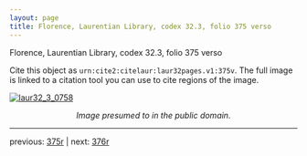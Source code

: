 ```yaml
---
layout: page
title: Florence, Laurentian Library, codex 32.3, folio 375 verso
---
```


Florence, Laurentian Library, codex 32.3, folio 375 verso

Cite this object as `urn:cite2:citelaur:laur32pages.v1:375v`.  The full image is linked to a citation tool you can use to cite regions of the image.

[![laur32_3_0758](http://www.homermultitext.org/iipsrv?IIIF=/project/homer/pyramidal/deepzoom/citelaur/laur32imgs/v1/laur32_3_0758.tif/full/800,/0/default.jpg)](http://www.homermultitext.org/ict2/?urn=urn:cite2:citelaur:laur32imgs.v1:laur32_3_0758) 

<p style="text-align: center; font-style: italic;">Image presumed to in the public domain.</p>

---

previous: [375r](../375r/) | next: [376r](../376r/)